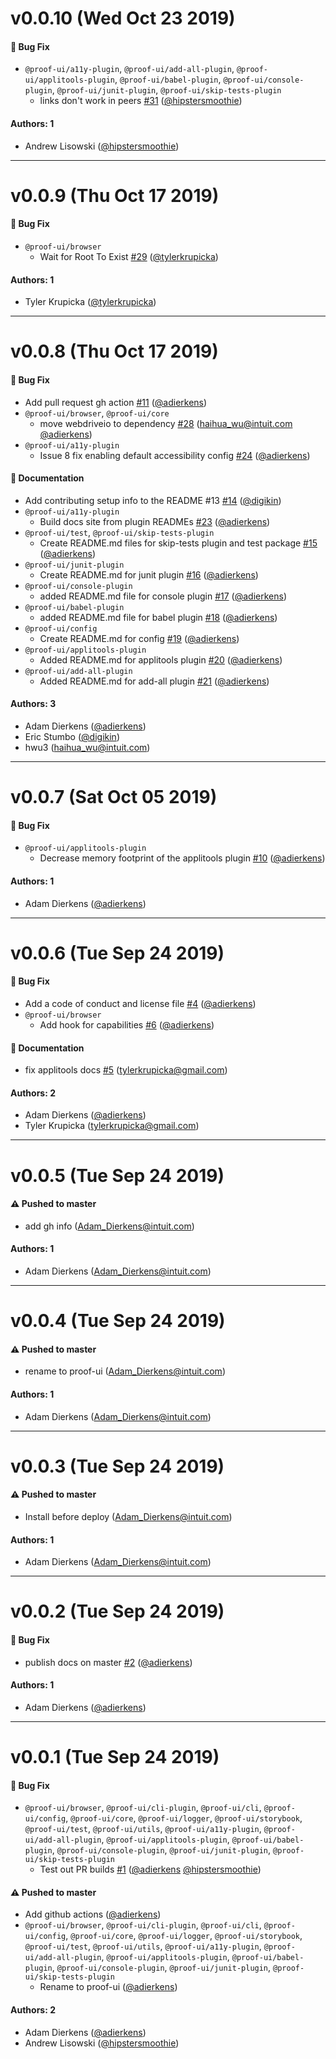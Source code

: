 # v0.0.10 (Wed Oct 23 2019)

#### 🐛  Bug Fix

- `@proof-ui/a11y-plugin`, `@proof-ui/add-all-plugin`, `@proof-ui/applitools-plugin`, `@proof-ui/babel-plugin`, `@proof-ui/console-plugin`, `@proof-ui/junit-plugin`, `@proof-ui/skip-tests-plugin`
  - links don't work in peers [#31](https://github.com/intuit/proof/pull/31) ([@hipstersmoothie](https://github.com/hipstersmoothie))

#### Authors: 1

- Andrew Lisowski ([@hipstersmoothie](https://github.com/hipstersmoothie))

---

# v0.0.9 (Thu Oct 17 2019)

#### 🐛  Bug Fix

- `@proof-ui/browser`
  - Wait for Root To Exist [#29](https://github.com/intuit/proof/pull/29) ([@tylerkrupicka](https://github.com/tylerkrupicka))

#### Authors: 1

- Tyler Krupicka ([@tylerkrupicka](https://github.com/tylerkrupicka))

---

# v0.0.8 (Thu Oct 17 2019)

#### 🐛  Bug Fix

- Add pull request gh action [#11](https://github.com/intuit/proof/pull/11) ([@adierkens](https://github.com/adierkens))
- `@proof-ui/browser`, `@proof-ui/core`
  - move webdriveio to dependency [#28](https://github.com/intuit/proof/pull/28) (haihua_wu@intuit.com [@adierkens](https://github.com/adierkens))
- `@proof-ui/a11y-plugin`
  - Issue 8 fix enabling default accessibility config [#24](https://github.com/intuit/proof/pull/24) ([@adierkens](https://github.com/adierkens))

#### 📝  Documentation

- Add contributing setup info to the README #13 [#14](https://github.com/intuit/proof/pull/14) ([@digikin](https://github.com/digikin))
- `@proof-ui/a11y-plugin`
  - Build docs site from plugin READMEs [#23](https://github.com/intuit/proof/pull/23) ([@adierkens](https://github.com/adierkens))
- `@proof-ui/test`, `@proof-ui/skip-tests-plugin`
  - Create README.md files for skip-tests plugin and test package [#15](https://github.com/intuit/proof/pull/15) ([@adierkens](https://github.com/adierkens))
- `@proof-ui/junit-plugin`
  - Create README.md for junit plugin [#16](https://github.com/intuit/proof/pull/16) ([@adierkens](https://github.com/adierkens))
- `@proof-ui/console-plugin`
  - added README.md file for console plugin [#17](https://github.com/intuit/proof/pull/17) ([@adierkens](https://github.com/adierkens))
- `@proof-ui/babel-plugin`
  - added README.md file for babel plugin [#18](https://github.com/intuit/proof/pull/18) ([@adierkens](https://github.com/adierkens))
- `@proof-ui/config`
  - Create README.md for config [#19](https://github.com/intuit/proof/pull/19) ([@adierkens](https://github.com/adierkens))
- `@proof-ui/applitools-plugin`
  - Added README.md for applitools plugin [#20](https://github.com/intuit/proof/pull/20) ([@adierkens](https://github.com/adierkens))
- `@proof-ui/add-all-plugin`
  - Added README.md for add-all plugin [#21](https://github.com/intuit/proof/pull/21) ([@adierkens](https://github.com/adierkens))

#### Authors: 3

- Adam Dierkens ([@adierkens](https://github.com/adierkens))
- Eric Stumbo ([@digikin](https://github.com/digikin))
- hwu3 (haihua_wu@intuit.com)

---

# v0.0.7 (Sat Oct 05 2019)

#### 🐛  Bug Fix

- `@proof-ui/applitools-plugin`
  - Decrease memory footprint of the applitools plugin [#10](https://github.com/intuit/proof/pull/10) ([@adierkens](https://github.com/adierkens))

#### Authors: 1

- Adam Dierkens ([@adierkens](https://github.com/adierkens))

---

# v0.0.6 (Tue Sep 24 2019)

#### 🐛  Bug Fix

- Add a code of conduct and license file [#4](https://github.com/intuit/proof/pull/4) ([@adierkens](https://github.com/adierkens))
- `@proof-ui/browser`
  - Add hook for capabilities [#6](https://github.com/intuit/proof/pull/6) ([@adierkens](https://github.com/adierkens))

#### 📝  Documentation

- fix applitools docs [#5](https://github.com/intuit/proof/pull/5) (tylerkrupicka@gmail.com)

#### Authors: 2

- Adam Dierkens ([@adierkens](https://github.com/adierkens))
- Tyler Krupicka (tylerkrupicka@gmail.com)

---

# v0.0.5 (Tue Sep 24 2019)

#### ⚠️  Pushed to master

- add gh info  (Adam_Dierkens@intuit.com)

#### Authors: 1

- Adam Dierkens (Adam_Dierkens@intuit.com)

---

# v0.0.4 (Tue Sep 24 2019)

#### ⚠️  Pushed to master

- rename to proof-ui  (Adam_Dierkens@intuit.com)

#### Authors: 1

- Adam Dierkens (Adam_Dierkens@intuit.com)

---

# v0.0.3 (Tue Sep 24 2019)

#### ⚠️  Pushed to master

- Install before deploy  (Adam_Dierkens@intuit.com)

#### Authors: 1

- Adam Dierkens (Adam_Dierkens@intuit.com)

---

# v0.0.2 (Tue Sep 24 2019)

#### 🐛  Bug Fix

- publish docs on master [#2](https://github.com/intuit/proof/pull/2) ([@adierkens](https://github.com/adierkens))

#### Authors: 1

- Adam Dierkens ([@adierkens](https://github.com/adierkens))

---

# v0.0.1 (Tue Sep 24 2019)

#### 🐛  Bug Fix

- `@proof-ui/browser`, `@proof-ui/cli-plugin`, `@proof-ui/cli`, `@proof-ui/config`, `@proof-ui/core`, `@proof-ui/logger`, `@proof-ui/storybook`, `@proof-ui/test`, `@proof-ui/utils`, `@proof-ui/a11y-plugin`, `@proof-ui/add-all-plugin`, `@proof-ui/applitools-plugin`, `@proof-ui/babel-plugin`, `@proof-ui/console-plugin`, `@proof-ui/junit-plugin`, `@proof-ui/skip-tests-plugin`
  - Test out PR builds [#1](https://github.com/intuit/proof/pull/1) ([@adierkens](https://github.com/adierkens) [@hipstersmoothie](https://github.com/hipstersmoothie))

#### ⚠️  Pushed to master

- Add github actions  ([@adierkens](https://github.com/adierkens))
- `@proof-ui/browser`, `@proof-ui/cli-plugin`, `@proof-ui/cli`, `@proof-ui/config`, `@proof-ui/core`, `@proof-ui/logger`, `@proof-ui/storybook`, `@proof-ui/test`, `@proof-ui/utils`, `@proof-ui/a11y-plugin`, `@proof-ui/add-all-plugin`, `@proof-ui/applitools-plugin`, `@proof-ui/babel-plugin`, `@proof-ui/console-plugin`, `@proof-ui/junit-plugin`, `@proof-ui/skip-tests-plugin`
  - Rename to proof-ui  ([@adierkens](https://github.com/adierkens))

#### Authors: 2

- Adam Dierkens ([@adierkens](https://github.com/adierkens))
- Andrew Lisowski ([@hipstersmoothie](https://github.com/hipstersmoothie))